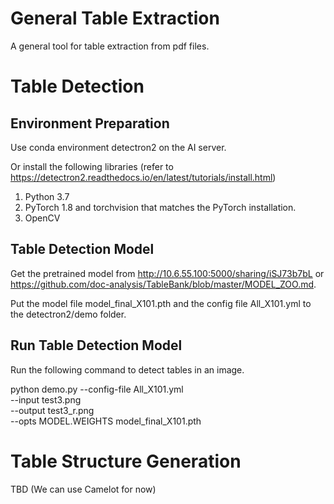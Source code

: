 # General Table Extraction

A general tool for table extraction from pdf files.

# Table Detection

## Environment Preparation

Use conda environment detectron2 on the AI server.

Or install the following libraries (refer to https://detectron2.readthedocs.io/en/latest/tutorials/install.html)

1. Python 3.7
2. PyTorch 1.8 and torchvision that matches the PyTorch installation.
3. OpenCV

## Table Detection Model

Get the pretrained model from http://10.6.55.100:5000/sharing/iSJ73b7bL or https://github.com/doc-analysis/TableBank/blob/master/MODEL_ZOO.md.

Put the model file model_final_X101.pth and the config file All_X101.yml to the detectron2/demo folder.

## Run Table Detection Model

Run the following command to detect tables in an image.

python demo.py --config-file All_X101.yml \
  --input test3.png \
  --output test3_r.png \
  --opts MODEL.WEIGHTS model_final_X101.pth

# Table Structure Generation

TBD (We can use Camelot for now)
